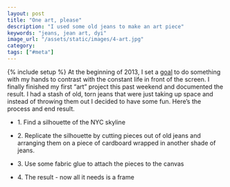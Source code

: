 ```yaml
---
layout: post
title: "One art, please"
description: "I used some old jeans to make an art piece"
keywords: "jeans, jean art, dyi"
image_url: "/assets/static/images/4-art.jpg"
category:
tags: ["#meta"]
---
```

{% include setup %}
At the beginning of 2013, I set a <a href="http://dangoldin.com/2013/01/02/2013-goals/" target="_blank">goal</a> to do something with my hands to contrast with the constant life in front of the screen. I finally finished my first “art” project this past weekend and documented the result. I had a stash of old, torn jeans that were just taking up space and instead of throwing them out I decided to have some fun. Here’s the process and end result.

<ul class="thumbnails">
  <li class="span8">
    <div class="thumbnail">
      <amp-img src="{{ IMG_PATH }}1-art.jpg" alt="Silhouette of the NYC skyline" width="800" height="600" layout="responsive">
      <p>1. Find a silhouette of the NYC skyline</p>
    </div>
  </li>
  <li class="span8">
    <div class="thumbnail">
      <amp-img src="{{ IMG_PATH }}2-art.jpg" alt="Arrangement of jean pieces" width="800" height="600" layout="responsive">
      <p>2. Replicate the silhouette by cutting pieces out of old jeans and arranging them on a piece of cardboard wrapped in another shade of jeans.</p>
    </div>
  </li>
  <li class="span8">
    <div class="thumbnail">
      <amp-img src="{{ IMG_PATH }}3-art.jpg" alt="Fabric glue" width="800" height="1067" layout="responsive">
      <p>3. Use some fabric glue to attach the pieces to the canvas</p>
    </div>
  </li>
  <li class="span8">
    <div class="thumbnail">
      <amp-img src="{{ IMG_PATH }}4-art.jpg" alt="Resulting art" width="800" height="600" layout="responsive">
      <p>4. The result - now all it needs is a frame</p>
    </div>
  </li>
</ul>